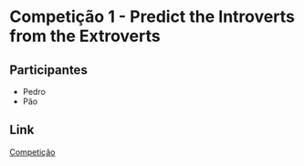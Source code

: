 # Competição 1 - Predict the Introverts from the Extroverts

## Participantes
- Pedro
- Pão

## Link
[Competição](https://www.kaggle.com/competitions/playground-series-s5e7)
